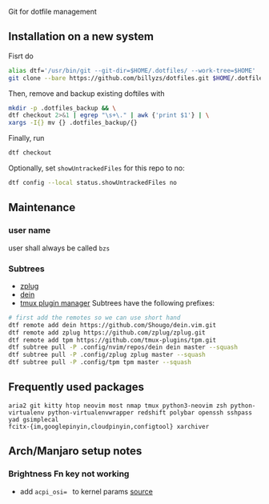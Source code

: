 Git for dotfile management

## Installation on a new system
Fisrt do 
```bash
alias dtf='/usr/bin/git --git-dir=$HOME/.dotfiles/ --work-tree=$HOME'
git clone --bare https://github.com/billyzs/dotfiles.git $HOME/.dotfiles
```

Then, remove and backup existing doftiles with
```bash
mkdir -p .dotfiles_backup && \
dtf checkout 2>&1 | egrep "\s+\." | awk {'print $1'} | \
xargs -I{} mv {} .dotfiles_backup/{}
```
Finally, run
```bash
dtf checkout
```
Optionally, set `showUntrackedFiles` for this repo to no:
```bash
dtf config --local status.showUntrackedFiles no
```

## Maintenance 
### user name
user shall always be called `bzs`
### Subtrees
* [zplug](https://github.com/zplug/zplug)
* [dein](https://github.com/Shougo/dein.vim) 
* [tmux plugin manager](https://github.com/tmux-plugins/tpm)
Subtrees have the following prefixes:
```bash
# first add the remotes so we can use short hand
dtf remote add dein https://github.com/Shougo/dein.vim.git
dtf remote add zplug https://github.com/zplug/zplug.git
dtf remote add tpm https://github.com/tmux-plugins/tpm.git
dtf subtree pull -P .config/nvim/repos/dein dein master --squash
dtf subtree pull -P .config/zplug zplug master --squash
dtf subtree pull -P .config/tpm tpm master --squash
```

## Frequently used packages
```
aria2 git kitty htop neovim most nmap tmux python3-neovim zsh python-virtualenv python-virtualenvwrapper redshift polybar openssh sshpass yad gsimplecal
fcitx-{im,googlepinyin,cloudpinyin,configtool} xarchiver
```

## Arch/Manjaro setup notes
### Brightness Fn key not working
* add `acpi_osi= ` to kernel params [source](https://www.reddit.com/r/thinkpad/comments/5whn9v/thinkpad_p50_arch_linux_brightness_issue/)
